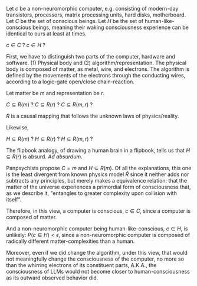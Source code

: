 Let $c$ be a non-neuromorphic computer, e.g. consisting of modern-day transistors, processors, matrix processing units, hard disks, motherboard. Let $C$ be the set of conscious beings. Let $H$ be the set of human-like-conscious beings, meaning their waking consciousness experience can be identical to ours at least at times.

$c \in C$ ?
$c \in H$ ?

First, we have to distinguish two parts of the computer, hardware and software. (1) Physical body and (2) algorithm/representation. The physical body is composed of matter, as metal, wire, and electrons. The algorithm is defined by the movements of the electrons through the conducting wires, according to a logic-gate open/close chain-reaction.

Let matter be $m$ and representation be $r$.

$C \subseteq R(m)$ ? $C \subseteq R(r)$ ? $C \subseteq R(m, r)$ ?

$R$ is a causal mapping that follows the unknown laws of physics/reality.

Likewise,

$H \subseteq R(m)$ ? $H \subseteq R(r)$ ? $H \subseteq R(m, r)$ ?


The flipbook analogy, of drawing a human brain in a flipbook, tells us that $H \subseteq R(r)$ is absurd. *Ad absurdum*.

Panpsychists propose $C = m$ and $H \subseteq R(m)$. Of all the explanations, this one is the least divergent from known physics model $\hat{R}$ since it neither adds nor subtracts any principles, but merely makes a equivalence relation: that the matter of the universe experiences a primordial form of consciousness that, as we describe it, "entangles to greater complexity upon collision with itself".

Therefore, in this view, a computer is conscious, $c \in C$, since a computer is composed of matter. 

And a non-neuromorphic computer being human-like-conscious, $c \in H$, is unlikely: $P(c \in H) < \epsilon$, since a non-neuromorphic computer is composed of radically different matter-complexities than a human.

Moreover, even if we did change the algorithm, under this view, that would not meaningfully change the consciousness of the computer, no more so than the whirring electrons of its constituent parts, A.K.A., the consciousness of LLMs would not become closer to human-consciousness as its outward observed behavior did.
